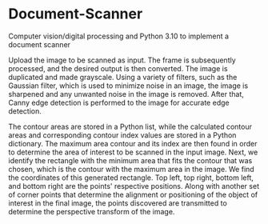 # Document-Scanner
Computer vision/digital processing and Python 3.10 to implement a document scanner

Upload the image to be scanned as input. The frame is subsequently processed, and the desired output is then converted.
The image is duplicated and made grayscale. Using a variety of filters, such as the Gaussian filter, which is used to minimize noise in an image, the image is sharpened and any unwanted noise in the image is removed. After that, Canny edge detection is performed to the image for accurate edge detection.

The contour areas are stored in a Python list, while the calculated contour areas and corresponding contour index values are stored in a Python dictionary. The maximum area contour and its index are then found in order to determine the area of interest to be scanned in the input image.
Next, we identify the rectangle with the minimum area that fits the contour that was chosen, which is the contour with the maximum area in the image. We find the coordinates of this generated rectangle. Top left, top right, bottom left, and bottom right are the points' respective positions. Along with another set of corner points that determine the alignment or positioning of the object of interest in the final image, the points discovered are transmitted to determine the perspective transform of the image. 
